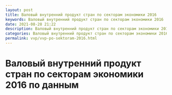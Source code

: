 ```yaml
---
layout: post
title: Валовый внутренний продукт стран по секторам экономики 2016
keywords: Валовый внутренний продукт стран по секторам экономики 2016
date: 2021-08-28 21:22
description: Валовый внутренний продукт стран по секторам экономики 2016
categories: Валовый внутренний продукт стран по секторам экономики 2016
permalink: vvp/vvp-po-sektoram-2016.html
---
```


# Валовый внутренний продукт стран по секторам экономики 2016 по данным 
